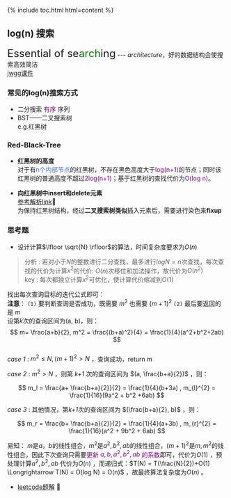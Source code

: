 <script type="text/x-mathjax-config">
  MathJax.Hub.Config({
    tex2jax: {
      inlineMath: [ ['$','$'], ["\\(","\\)"] ],
      processEscapes: true
    }
  });
</script>
<script src="https://cdn.mathjax.org/mathjax/latest/MathJax.js?config=TeX-AMS-MML_HTMLorMML" type="text/javascript"></script>

{% include toc.html html=content %}

## log(n) 搜索
<font size=5>Essential of se<font color="green">arch</font>ing</font> --- *architecture*，好的数据结构会使搜索高效简洁<br> [jwgg课件](slides/L8.pdf)

### 常见的log(n)搜索方式

- 二分搜索 <font color="purple">有序</font> 序列
- BST——二叉搜索树 <br> e.g.红黑树

### Red-Black-Tree
-  **红黑树的高度** <br> 
对于有<font color="Royalblue">n个内部节点</font>的红黑树，不存在黑色高度大于<font color="purple">log(n+1)</font>的节点；同时该红黑树的普通高度不超过<font color="purple">2log(n+1)</font>；基于红黑树的查找代价为<font color="purple">O(log n)</font>。

- **向红黑树中insert和delete元素** <br>
[参考解析link](https://www.cnblogs.com/fingerdancing/archive/2013/04/14/rbTree.html)🙋 <br> 
为保持红黑树结构，经过**二叉搜索树类似**插入元素后，需要进行染色来**fixup**

### 思考题
- 设计计算$\lfloor \sqrt{N} \rfloor$的算法，时间复杂度要求为$O(n)$

> 分析 : 若对小于$N$的整数进行二分查找，最多进行$log N = n$次查找，每次查找的代价为计算$x^2$的代价: $O(n)$次移位和加法操作，故代价为$O(n^2)$ <br>
> key : 每次都独立计算$x^2$可优化，使计算代价缩减到$O(1)$ <br>

找出每次查询目标的迭代公式即可： <br>
**注意**： `(1)` 要判断查询是否成功，既需要 $m^2$ 也需要 $(m+1)^2$ `(2)` 最后要返回的是 m <br>
设第*k*次的查询区间为(a, b)，则：$$ m= \frac{a+b}{2}, m^2 = \frac{(b+a)^2}{4} = \frac{1}{4}(a^2+b^2+2ab) $$ <br>
  *case 1* : $m^2 \leq N, (m+1)^2 > N$ ，查询成功，return m 

  *case 2* : $m^2 > N$ ，则第 *k+1* 次的查询区间为 $(a, \frac{b+a}{2})$ ，则：

  $$ m_l = \frac{a+ \frac{b+a}{2}}{2} = \frac{1}{4}(b+3a) , m_{l}^{2} = \frac{1}{16}(9a^2 + b^2 +6ab) $$ 

  *case 3* : 其他情况，第*k+1*次的查询区间为 $(\frac{b+a}{2}, b)$ ，则： 
  
  $$ m_r = \frac{b+ \frac{b+a}{2}}{2} = \frac{1}{4}(a+3b) , m_{r}^{2} = \frac{1}{16}(a^2 + 9b^2 + 6ab) $$ 

易知： $m$是$a，b$的线性组合，$m^2$是$a^2, b^2, ab$的线性组合，$(m+1)^2$是$m, m^2$的线性组合，因此下次查询只需要<font color="purple">更新 $a, b, a^2, b^2, ab$ 的系数</font>即可，代价为$O(1)$ ，预处理计算$a^2, b^2, ab$ 代价为$O(n)$ ，而递归式：$T(N) = T(\frac{N}{2})+O(1) \Longrightarrow T(N) = O(log N) = O(n)$ ，故最终算法复杂度为$O(n)$ 。

- [leetcode题解](https://leetcode.cn/problems/sqrtx/solution/x-de-ping-fang-gen-by-leetcode-solution/) 🍺
